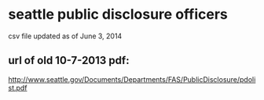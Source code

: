 # seattle public disclosure officers

csv file updated as of June 3, 2014

## url of old 10-7-2013 pdf:
http://www.seattle.gov/Documents/Departments/FAS/PublicDisclosure/pdolist.pdf